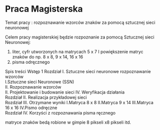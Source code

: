 # Praca Magisterska

Temat pracy : 
rozpoznawanie wzorców znaków za pomocą sztucznej sieci neuronowej

Celem pracy magisterskiej będzie rozpoznanie za pomocą Sztucznej sieci Neuronowej: 
1)	liter, cyfr  utworzonych na matrycach 5 x 7 I powiększenie matryc znaków do np. 8 x 8, 9 x 14, 16 x 16
2)	pisma odręcznego


Spis treści
Wstęp	1
Rozdział I. Sztuczne sieci neuronowe rozpoznawanie wzorców	
I.Sztuczne sieci Neuronowe (SSN)	
II. Rozpoznawanie wzorców	
II.	Projektowanie i budowanie sieci	
IV. Weryfikacja działania	
Rozdział II. Realizacja przykładowej sieci	
Rozdział III. Otrzymane wyniki 
I.Matryca 8 x 8
II.Matryca  9 x 14
III.Matryca 16 x 16	
IV.Pismo odręczne	
Rozdział IV. Korzyści z rozpoznawania pisma ręcznego	

matryce znaków bedą robione w gimpie 8 pikseli x8 pikseli itd.  





